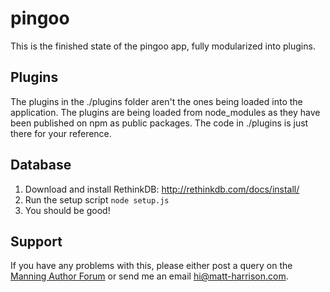 # pingoo

This is the finished state of the pingoo app, fully modularized into plugins.

## Plugins

The plugins in the ./plugins folder aren't the ones being loaded into the application. The plugins are being loaded from node_modules as they have been published on npm as public packages. The code in ./plugins is just there for your reference.

## Database

1. Download and install RethinkDB: http://rethinkdb.com/docs/install/
2. Run the setup script `node setup.js`
3. You should be good!

## Support

If you have any problems with this, please either post a query on the [Manning Author Forum](https://forums.manning.com/forums/hapi-js-in-action) or send me an email hi@matt-harrison.com.